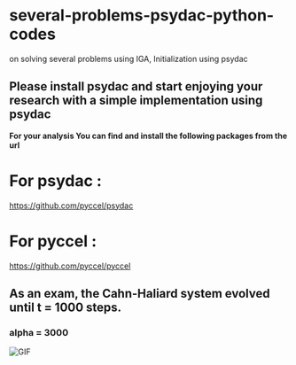 # several-problems-psydac-python-codes

on solving several problems using IGA, Initialization using psydac 

## Please install psydac and start enjoying your research with a simple implementation using psydac

**For your analysis You can find and install the following packages from the url**

# For psydac : 
  https://github.com/pyccel/psydac

# For pyccel :
  
  https://github.com/pyccel/pyccel


## As an exam, the Cahn-Haliard system evolved until t = 1000 steps.

### alpha = 3000
![GIF](https://github.com/Bahari95/several-problems-psydac-python-codes/blob/main/Generalized_alpha_method_for_Cahn_Hilliard_system/alpha_3000.gif)
